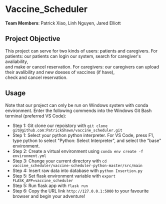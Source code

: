 # Vaccine_Scheduler
**Team Members**: Patrick Xiao, Linh Nguyen, Jared Elliott

## Project Objective
This project can serve for two kinds of users: patients and caregivers.
For patients: our patients can login our system, search for caregiver's avaliability,<br>
and make or cancel reservation.
For caregivers: our caregivers can upload their avalibility and new doeses of vaccines (if have), <br>
check and cancel reservation.

## Usage
Note that our project can only be run on Windows system with conda environment.
Enter the following commends into the Windows Git Bash terminal (preferred VS Code): <br>
- Step 1: Git clone our repoistory with `git clone git@github.com:PatrickShawn/vaccine_scheduler.git` <br>
- Step 1: Select your python python interpreter. For VS Code, press F1, type python to select "Python: Select Interpreter", and select the "base" environment. <br>
- Step 2: Create a virtual environment using `conda env create -f environment.yml` <br>
- Step 3: Change your current directory with `cd vaccine_scheduler/vaccine-scheduler-python-master/src/main`<br>
- Step 4: Insert raw data into database with `python Insertion.py` <br>
- Step 5: Set flask environment variable with  `export FLASK_APP=vaccine_scheduler` <br>
- Step 5: Run flask app with  `flask run` <br>
- Step 6: Copy the URL link `http://127.0.0.1:5000` to your favourite browser and begin your adventure! <br>